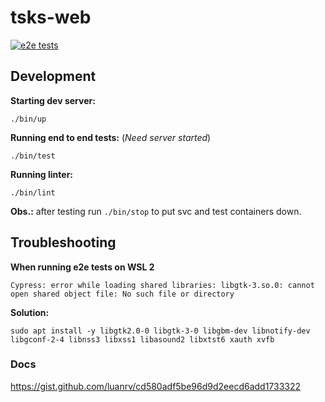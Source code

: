 # tsks-web

[![e2e tests](https://github.com/luanrv00/tsks-web/actions/workflows/e2e.yml/badge.svg)](https://github.com/luanrv00/tsks-web/actions/workflows/e2e.yml)

## Development

**Starting dev server:**

```
./bin/up
```

**Running end to end tests:** (_Need server started_)

```
./bin/test
```

**Running linter:**

```
./bin/lint
```

**Obs.:** after testing run `./bin/stop` to put svc and test containers down.

## Troubleshooting

**When running e2e tests on WSL 2**

`Cypress: error while loading shared libraries: libgtk-3.so.0: cannot open
shared object file: No such file or directory`

**Solution:**

```
sudo apt install -y libgtk2.0-0 libgtk-3-0 libgbm-dev libnotify-dev libgconf-2-4 libnss3 libxss1 libasound2 libxtst6 xauth xvfb
```

### Docs

https://gist.github.com/luanrv/cd580adf5be96d9d2eecd6add1733322
